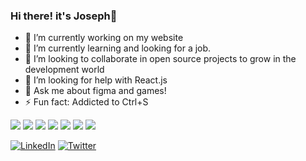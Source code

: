 ### Hi there! it's Joseph👋


- 🔭 I’m currently working on my website
- 🌱 I’m currently learning and looking for a job.
- 👯 I’m looking to collaborate in open source projects to grow in the development world
- 🤔 I’m looking for help with React.js
- 💬 Ask me about figma and games!
- ⚡ Fun fact: Addicted to Ctrl+S

![](https://img.shields.io/badge/-HTML-orange) ![](https://img.shields.io/badge/-CSS-blue) ![](https://img.shields.io/badge/-JavaScript-yellow) ![](https://img.shields.io/badge/-Vue.js-success) ![](https://img.shields.io/badge/-PHP-inactive) ![](https://img.shields.io/badge/-Laravel-red) ![](https://img.shields.io/badge/-MySQL-blueviolet)

<a href="https://www.linkedin.com/in/josephcrespin//"><img src="https://img.shields.io/badge/LinkedIn--_.svg?style=social&logo=linkedin" alt="LinkedIn"></a>
<a href="https://twitter.com/IsmaX321"><img src="https://img.shields.io/twitter/follow/IsmaX321?label=Twitter&style=social" alt="Twitter"></a>
